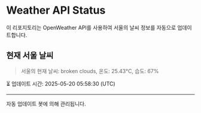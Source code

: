 
# Weather API Status

이 리포지토리는 OpenWeather API를 사용하여 서울의 날씨 정보를 자동으로 업데이트합니다.

## 현재 서울 날씨
> 서울의 현재 날씨: broken clouds, 온도: 25.43°C, 습도: 67%

⏳ 업데이트 시간: 2025-05-20 05:58:30 (UTC)

---
자동 업데이트 봇에 의해 관리됩니다.
